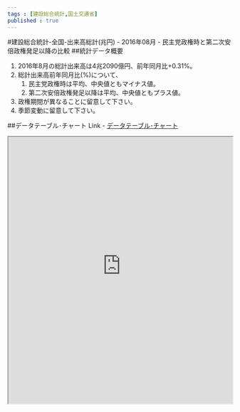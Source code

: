 ```yaml
--- 
tags : [建設総合統計,国土交通省] 
published : true
---
```

#建設総合統計-全国-出来高総計(兆円) - 2016年08月 - 民主党政権時と第二次安倍政権発足以降の比較
##統計データ概要
1. 2016年8月の総計出来高は4兆2090億円、前年同月比+0.31%。
1. 総計出来高前年同月比(%)について、
	1. 民主党政権時は平均、中央値ともマイナス値。
	1. 第二次安倍政権発足以降は平均、中央値ともプラス値。
1. 政権期間が異なることに留意して下さい。
1. 季節変動に留意して下さい。
	
##データテーブル･チャート
Link - [データテーブル･チャート](http://knowledgevault.saecanet.com/charts/am-consulting.co.jp-20161018155849.html)
<iframe src="http://knowledgevault.saecanet.com/charts/am-consulting.co.jp-20161018155849.html" width="100%" height="600px"></iframe>